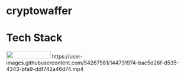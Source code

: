# cryptowaffer
# Tech Stack
<img src="https://upload.wikimedia.org/wikipedia/commons/1/17/Google-flutter-logo.png" height="20" width="120">
https://user-images.githubusercontent.com/54267581/144731974-bac5d26f-d535-4343-bfa9-ddf742a46d74.mp4

